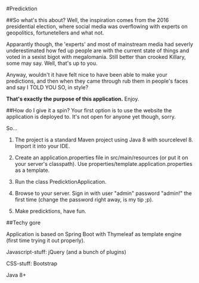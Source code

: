 #Predicktion

##So what's this about?
Well, the inspiration comes from the 2016 presidential election, where social media was
overflowing with experts on geopolitics, fortunetellers and what not.

Apparantly though, the 'experts' and most of mainstream media had severly underestimated
how fed up people are with the current state of things and voted in a sexist bigot with
megalomania. Still better than crooked Killary, some may say. Well, that's up to you.

Anyway, wouldn't it have felt nice to have been able to make your predictions, and then when
they came through rub them in people's faces and say I TOLD YOU SO, in style?

**That's exactly the purpose of this application.** Enjoy.

##How do I give it a spin?
Your first option is to use the website the application is deployed to. It's not open for anyone yet though, sorry.

So...
1. The project is a standard Maven project using Java 8 with sourcelevel 8. Import it into your IDE.

2. Create an application.properties file in src/main/resources (or put it on your server's classpath). 
Use properties/template.application.properties as a template.

3. Run the class PredicktionApplication.

4. Browse to your server. Sign in with user "admin" password "admin!" the first time (change the password right away, is my tip ;p).

5. Make predicktions, have fun.

##Techy gore

Application is based on Spring Boot with Thymeleaf as template engine (first time trying it out properly).

Javascript-stuff: jQuery (and a bunch of plugins)

CSS-stuff: Bootstrap

Java 8+
